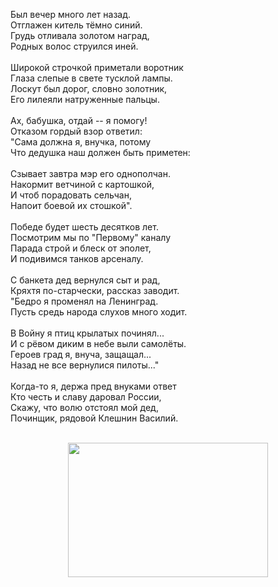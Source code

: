 Был вечер много лет назад.<br />
Отглажен китель тёмно синий.<br />
Грудь отливала золотом наград,<br />
Родных волос струился иней.<br />
<br />
Широкой строчкой приметали воротник<br />
Глаза слепые в свете тусклой лампы.<br />
Лоскут был дорог, словно золотник,<br />
Его лилеяли натруженные пальцы.<br />
<br />
Ах, бабушка, отдай -- я помогу!<br />
Отказом гордый взор ответил:<br />
"Сама должна я, внучка, потому<br />
Что дедушка наш должен быть приметен:<br />
<br />
Сзывает завтра мэр его однополчан.<br />
Накормит ветчиной с картошкой,<br />
И чтоб порадовать сельчан,<br />
Напоит боевой их стошкой".<br />
<br />
Победе будет шесть десятков лет.<br />
Посмотрим мы по "Первому" каналу<br />
Парада строй и блеск от эполет,<br />
И подивимся танков арсеналу.<br />
<br />
С банкета дед вернулся сыт и рад,<br />
Кряхтя по-старчески, рассказ заводит.<br />
"Бедро я променял на Ленинград.<br />
Пусть средь народа слухов много ходит.<br />
<br />
В Войну я птиц крылатых починял...<br />
И с рёвом диким в небе выли самолёты.<br />
Героев град я, внуча, защащал...<br />
Назад не все вернулися пилоты..."<br />
<br />
Когда-то я, держа пред внуками ответ<br />
Кто честь и славу даровал России,<br />
Скажу, что волю отстоял мой дед,<br />
Починщик, рядовой Клешнин Василий.<br />
<br />
<div class="separator" style="clear: both; text-align: center;">
<a href="http://4.bp.blogspot.com/-6CDNJRAUleE/UzG875LnvEI/AAAAAAAABD0/S_CEjYG6nZ4/s1600/111.jpg" imageanchor="1" style="margin-left: 1em; margin-right: 1em;"><img border="0" src="http://4.bp.blogspot.com/-6CDNJRAUleE/UzG875LnvEI/AAAAAAAABD0/S_CEjYG6nZ4/s1600/111.jpg" height="215" width="320" /></a></div>
<br />